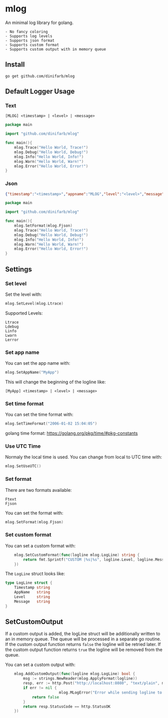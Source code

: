 # mlog
An minimal log library for golang.

    - No fancy coloring
    - Supports log levels
    - Supports json format
    - Supports custom format
    - Supports custom output with in memory queue
 
## Install
```
go get github.com/dinifarb/mlog
```

## Default Logger Usage

### Text
```
[MLOG] <timestamp> | <level> | <message>
```

```go
package main

import "github.com/dinifarb/mlog"

func main(){
    mlog.Trace("Hello World, Trace!")	
    mlog.Debug("Hello World, Debug!")
    mlog.Info("Hello World, Info!")
    mlog.Warn("Hello World, Warn!")
    mlog.Error("Hello World, Error!")
}
```

### Json
```json
{"timestamp":"<timestamp>","appname":"MLOG","level":"<level>","message":"<message>"}
```

```go
package main

import "github.com/dinifarb/mlog"

func main(){
    mlog.SetFormat(mlog.Fjson)
    mlog.Trace("Hello World, Trace!")	
    mlog.Debug("Hello World, Debug!")
    mlog.Info("Hello World, Info!")
    mlog.Warn("Hello World, Warn!")
    mlog.Error("Hello World, Error!")
}
```

## Settings

### Set level

Set the level with:
```go
mlog.SetLevel(mlog.Ltrace)
```
Supported Levels:
```
Ltrace
Ldebug
Linfo
Lwarn
Lerror
```

### Set app name
You can set the app name with:
```go
mlog.SetAppName("MyApp")
```
This will change the beginning of the logline like:
```
[MyApp] <timestamp> | <level> | <message>
```

### Set time format
You can set the time format with:
```go
mlog.SetTimeFormat("2006-01-02 15:04:05")
```
golang time format: https://golang.org/pkg/time/#pkg-constants

### Use UTC Time
Normaly the local time is used.
You can change from local to UTC time with:
```go
mlog.SetUseUTC()
```

### Set format
There are two formats available:
```
Ftext
Fjson
```
You can set the format with:
```go
mlog.SetFormat(mlog.Fjson)
```

### Set custom format
You can set a custom format with:
```go
	mlog.SetCustomFormat(func(logline mlog.LogLine) string {
		return fmt.Sprintf("CUSTOM |%s|%s", logline.Level, logline.Message)
	})
```
The `LogLine` struct looks like:
```go
type LogLine struct {
    Timestamp string
    AppName   string
    Level     string
    Message   string
}
```

## SetCustomOutput
If a custom output is added, the logLine struct will be additionally written to an in memory queue. The queue will be processed in a separate go routine. If the custom output function returns `false` the logline will be retried later. If the custom output function returns `true` the logline will be removed from the queue.

You can set a custom output with:
```go
    mlog.AddCustomOutput(func(logline mlog.LogLine) bool {
        msg := strings.NewReader(mlog.ApplyFormat(logline))
        resp, err := http.Post("http://localhost:8080", "text/plain", msg)
		if err != nil {
                        mlog.MLogError("Error while sending logline to server: %s", err.Error())
			return false
		}
		return resp.StatusCode == http.StatusOK
	})
```

